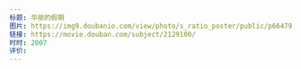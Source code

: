 ```yaml
---
标题: 华丽的假期
图片: https://img9.doubanio.com/view/photo/s_ratio_poster/public/p664797545.webp
链接: https://movie.douban.com/subject/2129100/
时时: 2007
评价:
---
```


